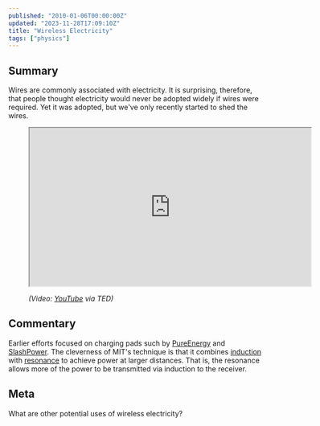```yaml
---
published: "2010-01-06T00:00:00Z"
updated: "2023-11-28T17:09:10Z"
title: "Wireless Electricity"
tags: ["physics"]
---
```


## Summary

<div class="entry-summary" markdown="1">

Wires are commonly associated with electricity. It is surprising, therefore,
that people thought electricity would never be adopted widely if wires were
required. Yet it was adopted, but we've only recently started to shed the wires.

</div>

<figure markdown="1">

<iframe width="560" height="315" src="http://www.youtube.com/embed/y1GqNN2Xe7g?rel=0" allowfullscreen></iframe>
<figcaption>
<address markdown="1">

(Video: [YouTube](http://www.youtube.com/watch?v=y1GqNN2Xe7g) via TED)

</address>
</figcaption>
</figure><!--more-->

## Commentary

Earlier efforts focused on charging pads such by [PureEnergy] and [SlashPower]. The cleverness of MIT's technique is that it combines [induction] with [resonance] to achieve power at larger distances. That is, the resonance allows more of the power to be transmitted via induction to the receiver.

## Meta

What are other potential uses of wireless electricity?

[PureEnergy]: https://web.archive.org/web/20100106234427/http://www.shoppureenergy.com/
[SlashPower]: https://web.archive.org/web/20090130045419/http://www.splashpower.com:80/
[induction]: /blog/2010/01/electromagnetic-induction.html
[resonance]: /blog/2010/01/resonance.html
